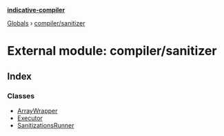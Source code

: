 **[indicative-compiler](../README.md)**

[Globals](../README.md) › [compiler/sanitizer](compiler_sanitizer.md)

# External module: compiler/sanitizer

## Index

### Classes

* [ArrayWrapper](../classes/compiler_sanitizer.arraywrapper.md)
* [Executor](../classes/compiler_sanitizer.executor.md)
* [SanitizationsRunner](../classes/compiler_sanitizer.sanitizationsrunner.md)